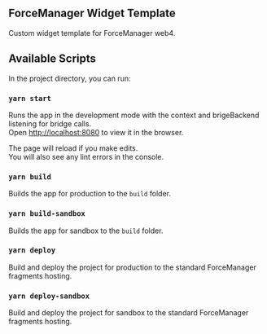 ## ForceManager Widget Template

Custom widget template for ForceManager web4.

## Available Scripts

In the project directory, you can run:

### `yarn start`

Runs the app in the development mode with the context and brigeBackend listening for bridge calls.<br>
Open [http://localhost:8080](http://localhost:8080) to view it in the browser.

The page will reload if you make edits.<br>
You will also see any lint errors in the console.

### `yarn build`

Builds the app for production to the `build` folder.<br>

### `yarn build-sandbox`

Builds the app for sandbox to the `build` folder.<br>

### `yarn deploy`

Build and deploy the project for production to the standard ForceManager fragments hosting.

### `yarn deploy-sandbox`

Build and deploy the project for sandbox to the standard ForceManager fragments hosting.
